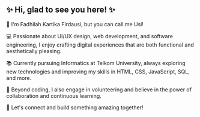 ## ✨ Hi, glad to see you here! ✨ <br>

👋 I'm Fadhilah Kartika Firdausi, but you can call me Usi!<br>

💻 Passionate about UI/UX design, web development, and software engineering, I enjoy crafting digital experiences that are both functional and aesthetically pleasing. <br>

📚 Currently pursuing Informatics at Telkom University, always exploring new technologies and improving my skills in HTML, CSS, JavaScript, SQL, and more. <br>

🌱 Beyond coding, I also engage in volunteering and believe in the power of collaboration and continuous learning. <br>

🚀 Let's connect and build something amazing together! <br>
